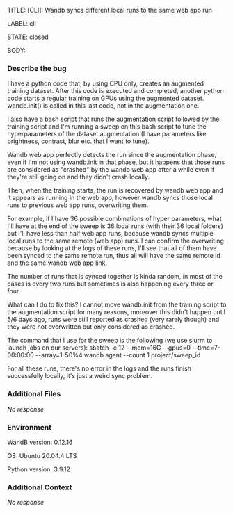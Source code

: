 TITLE:
[CLI]: Wandb syncs different local runs to the same web app run

LABEL:
cli

STATE:
closed

BODY:
### Describe the bug

<!--- Description of the issue below  -->
I have a python code that, by using CPU only, creates an augmented training dataset. After this code is executed and completed, another python code starts a regular training on GPUs using the augmented dataset. wandb.init() is called in this last code, not in the augmentation one.

I also have a bash script that runs the augmentation script followed by the training script and I'm running a sweep on this bash script to tune the hyperparameters of the dataset augmentation (I have parameters like brightness, contrast, blur etc. that I want to tune). 

Wandb web app perfectly detects the run since the augmentation phase, even if I'm not using wandb.init in that phase, but it happens that those runs are considered as "crashed" by the wandb web app after a while even if they're still going on and they didn't crash locally.

Then, when the training starts, the run is recovered by wandb web app and it appears as running in the web app, however wandb syncs those local runs to previous web app runs, overwriting them. 

For example, if I have 36 possible combinations of hyper parameters, what I'll have at the end of the sweep is 36 local runs (with their 36 local folders) but I'll have less than half web app runs, because wandb syncs multiple local runs to the same remote (web app) runs. I can confirm the overwriting because by looking at the logs of these runs, I'll see that all of them have been synced to the same remote run, thus all will have the same remote id and the same wandb web app link.

The number of runs that is synced together is kinda random, in most of the cases is every two runs but sometimes is also happening every three or four.

What can I do to fix this? I cannot move wandb.init from the training script to the augmentation script for many reasons, moreover this didn't happen until 5/6 days ago, runs were still reported as crashed (very rarely though) and they were not overwritten but only considered as crashed.

The command that I use for the sweep is the following (we use slurm to launch jobs on our servers):
sbatch -c 12 --mem=16G --gpus=0 --time=7-00:00:00 --array=1-50%4 wandb agent --count 1 project/sweep_id

For all these runs, there's no error in the logs and the runs finish successfully locally, it's just a weird sync problem.

### Additional Files

_No response_

### Environment

WandB version: 0.12.16

OS: Ubuntu 20.04.4 LTS

Python version: 3.9.12


### Additional Context

_No response_

